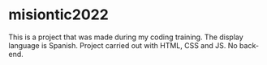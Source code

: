 # misiontic2022
This is a project that was made during my coding training.
The display language is Spanish. Project carried out with HTML, CSS and JS. No back-end.
